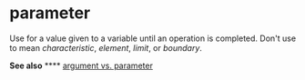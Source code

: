 # parameter

Use for a value given to a variable until an operation is completed. Don't use to mean *characteristic*, *element*, *limit*, or *boundary*.

**See also** **** [argument vs. parameter](/style-guide/a-z-word-list-term-collections/a/argument-vs-parameter)
